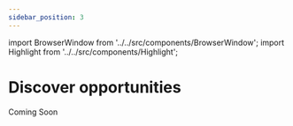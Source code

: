 ```yaml
---
sidebar_position: 3
---
```


import BrowserWindow from '../../src/components/BrowserWindow';
import Highlight from '../../src/components/Highlight';

# Discover opportunities

Coming Soon
